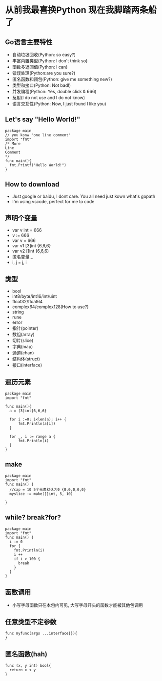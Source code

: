 # 从前我最喜换Python 现在我脚踏两条船了
## Go语言主要特性
- 自动垃圾回收(Python: so easy?)
- 丰富内置类型(Python: I don't think so)
- 函数多返回值(Python: I can)
- 错误处理(Python:are you sure?)
- 匿名函数和闭包(Python: give me something new?)
- 类型和接口(Python: Not bad!)
- 并发编程(Python: Yes, double click & 666)
- 反射(I do not use and I do not know)
- 语言交互性(Python: Now, I just found I like you)

## Let's say "Hello World!"
```
package main
// you konw "one line comment"
import "fmt"
/* More
Line
Comment
*/
func main(){
  fmt.Printf("Hello World!")
}
```

## How to download
- Just google or baidu, I dont care. You all need just kown what's gopath
- I'm using vscode, perfect for me to code

## 声明个变量
- var v int = 666 
- v := 666
- var v = 666
- var v1 [3]int {6,6,6}
- var v2 []int {6,6,6}
- 匿名变量 _
- i, j = j, i

## 类型
- bool
- int8/byte/int16/int/uint
- float32/float64
- complex64/complex128(How to use?)
- string
- rune
- error
- 指针(pointer)
- 数组(array)
- 切片(slice)
- 字典(map)
- 通道(chan)
- 结构体(struct)
- 接口(interface)

## 遍历元素
```
package main
import "fmt"

func main(){
  a = [3]int{6,6,6}

  for i :=0; i<len(a); i++ {
      fmt.Println(a[i])
  }

  for _, i := range a {
      fmt.Println(i)
  }
}
```
## make
```
package main
import "fmt"
func main() {
  //cap = 10 5个元素默认为0 {0,0,0,0,0}
  myslice := make([]int, 5, 10)

}
```
## while? break?for?
```
package main
import "fmt"
func main() {
  i := 0
  for {
    fmt.Println(i)
    i ++
    if i > 100 {
      break
    }
  }
}
```
## 函数调用
-  小写字母函数只在本包内可见, 大写字母开头的函数才能被其他包调用

## 任意类型不定参数

```
func myfunc(args ...interface{}){
}
```
## 匿名函数(hah)

```
func (x, y int) bool{
  return x < y
}
```      
